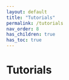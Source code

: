 ```yaml
---
layout: default
title: "Tutorials"
permalink: /tutorials
nav_order: 8
has_children: true
has_toc: true
---
```

# Tutorials
